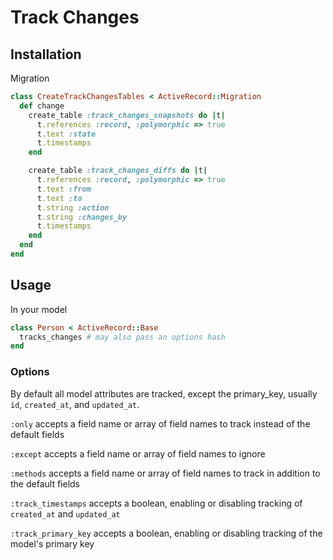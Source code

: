 # Track Changes

## Installation

Migration
```ruby
class CreateTrackChangesTables < ActiveRecord::Migration
  def change
    create_table :track_changes_snapshots do |t|
      t.references :record, :polymorphic => true
      t.text :state
      t.timestamps
    end

    create_table :track_changes_diffs do |t|
      t.references :record, :polymorphic => true
      t.text :from
      t.text :to
      t.string :action
      t.string :changes_by
      t.timestamps
    end
  end
end
```

## Usage

In your model

```ruby
class Person < ActiveRecord::Base
  tracks_changes # may also pass an options hash
end
```

### Options
By default all model attributes are tracked, except the primary_key, usually ```id```, ```created_at```, and ```updated_at```.

```:only``` accepts a field name or array of field names to track instead of the default fields

```:except``` accepts a field name or array of field names to ignore

```:methods``` accepts a field name or array of field names to track in addition to the default fields

```:track_timestamps``` accepts a boolean, enabling or disabling tracking of ```created_at``` and ```updated_at```

```:track_primary_key``` accepts a boolean, enabling or disabling tracking of the model's primary key

